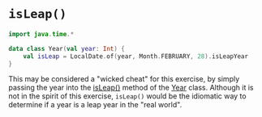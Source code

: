 # `isLeap()`

```kotlin
import java.time.*

data class Year(val year: Int) {
    val isLeap = LocalDate.of(year, Month.FEBRUARY, 28).isLeapYear
}
```

This may be considered a "wicked cheat" for this exercise, by simply passing the year into the [isLeap()][is-leap] method of the [Year][year] class.
Although it is not in the spirit of this exercise, `isLeap()` would be the idiomatic way to determine if a year is a leap year in the "real world".

[is-leap]: https://docs.oracle.com/javase/8/docs/api/java/time/Year.html#isLeap--
[year]: https://docs.oracle.com/javase/8/docs/api/java/time/Year.html
